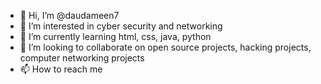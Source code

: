 - 👋 Hi, I’m @daudameen7
- 👀 I’m interested in cyber security and networking 
- 🌱 I’m currently learning html, css, java, python
- 💞️ I’m looking to collaborate on open source projects, hacking projects, computer networking projects
- 📫 How to reach me 

<!---
daudameen7/daudameen7 is a ✨ special ✨ repository because its `README.md` (this file) appears on your GitHub profile.
You can click the Preview link to take a look at your changes.
--->

